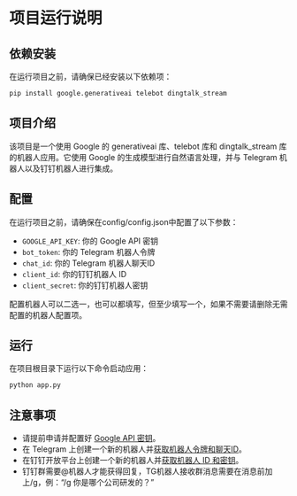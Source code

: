 # 项目运行说明

## 依赖安装

在运行项目之前，请确保已经安装以下依赖项：

```bash
pip install google.generativeai telebot dingtalk_stream
```

## 项目介绍

该项目是一个使用 Google 的 generativeai 库、telebot 库和 dingtalk_stream 库的机器人应用。它使用 Google 的生成模型进行自然语言处理，并与 Telegram 机器人以及钉钉机器人进行集成。

## 配置

在运行项目之前，请确保在config/config.json中配置了以下参数：

- `GOOGLE_API_KEY`: 你的 Google API 密钥
- `bot_token`: 你的 Telegram 机器人令牌
- `chat_id`: 你的 Telegram 机器人聊天ID
- `client_id`: 你的钉钉机器人 ID
- `client_secret`: 你的钉钉机器人密钥

配置机器人可以二选一，也可以都填写，但至少填写一个，如果不需要请删除无需配置的机器人配置项。
## 运行

在项目根目录下运行以下命令启动应用：

```bash
python app.py
```

## 注意事项

- 请提前申请并配置好 [Google API 密钥](https://ai.google.dev/pricing)。
- 在 Telegram 上创建一个新的机器人并[获取机器人令牌和聊天ID](https://blog.xiny.cc/archives/mTaUz0TW)。
- 在钉钉开放平台上创建一个新的机器人并[获取机器人 ID 和密钥](https://blog.xiny.cc/archives/tJNIk1Xa)。
- 钉钉群需要@机器人才能获得回复，TG机器人接收群消息需要在消息前加上/g，例：“/g 你是哪个公司研发的？”
